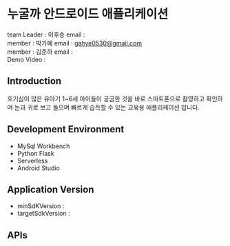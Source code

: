 # 누굴까 안드로이드 애플리케이션
team Leader : 이후승
email : <br>
member : 박가혜
email : gahye0530@gmail.com<br>
member : 김준하
email : <br>
Demo Video : 

## Introduction
호기심이 많은 유아기 1~6세 아이들이 궁금한 것을 바로 스마트폰으로 촬영하고 확인하며 눈과 귀로 보고 들으며 빠르게 습득할 수 있는 교육용 애플리케이션 입니다.

## Development Environment
- MySql Workbench
- Python Flask
- Serverless
- Android Studio

## Application Version
- minSdKVersion :
- targetSdkVersion :

## APIs
